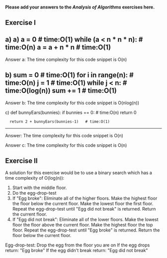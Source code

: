 #### Please add your answers to the ***Analysis of  Algorithms*** exercises here.

## Exercise I

a)
a)  a = 0                 # time:O(1) 
    while (a < n * n * n):  # time:O(n)
      a = a + n * n       # time:O(1) 
----
Answer a: The time complexity for this code snippet is O(n)


b)  sum = 0         # time:O(1) 
    for i in range(n): # time:O(n)
      j = 1          # time:O(1)
      while j < n:   # time:O(log(n))
        sum += 1    # time:O(1)
----
Answer b: The time complexity for this code snippet is O(nlog(n))


c)  def bunnyEars(bunnies):
      if bunnies == 0:      # time:O(n)
        return 0

      return 2 + bunnyEars(bunnies-1)   # time:O(1) 
----
Answer: The time complexity for this code snippet is O(n)

Answer c: The time complexity for this code snippet is O(n)

## Exercise II
A solution for this exercise would be to use a binary search which has a time complexity of O(log(n)):

1. Start with the middle floor.
2. Do the egg-drop-test
3. If "Egg broke":
     Eliminate all of the higher floors.
     Make the highest floor the floor below the current floor.
     Make the lowest floor the first floor.
     Repeat the egg-drop-test until "Egg did not break" is returned.
     Return the current floor.
4. If "Egg did not break":
     Eliminate all of the lower floors.
     Make the lowest floor the floor above the current floor.
     Make the highest floor the top floor.
     Repeat the egg-drop-test until "Egg broke" is returned.
     Return the floor below the current floor.

Egg-drop-test:
    Drop the egg from the floor you are on
    If the egg drops return: "Egg broke"
    If the egg didn't break return: "Egg did not break"

